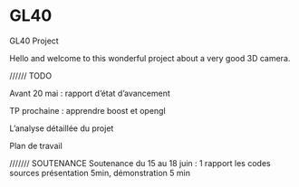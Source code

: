 # GL40
GL40 Project

Hello and welcome to this wonderful project about a very good 3D camera.


////// TODO

Avant 20 mai : rapport d’état d’avancement

TP prochaine : apprendre boost et opengl

L’analyse détaillée du projet

Plan de travail

/////// SOUTENANCE
Soutenance du 15 au 18 juin : 1 rapport les codes sources présentation 5min, démonstration 5 min
